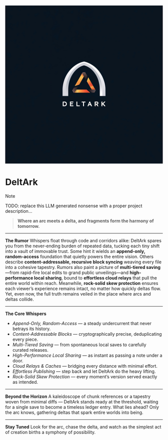 ![DELTARK Logo](image.png)

# DeltArk

> [!NOTE]  
> TODO: replace this LLM generated nonsense with a proper project description...

> **Where an arc meets a delta, and fragments form the harmony of tomorrow.**

---

**The Rumor**
Whispers float through code and corridors alike: DeltArk spares you from the never-ending burden of repeated data, tucking each tiny shift into a vault of immovable trust. Some hint it wields an **append-only, random-access** foundation that quietly powers the entire vision. Others describe **content-addressable, recursive block syncing** weaving every file into a cohesive tapestry. Rumors also paint a picture of **multi-tiered saving**—from rapid-fire local edits to grand public unveilings—and **high-performance local sharing**, bound to **effortless cloud relays** that pull the entire world within reach. Meanwhile, **rock-solid skew protection** ensures each viewer’s experience remains intact, no matter how quickly deltas flow. Yet, even now, the full truth remains veiled in the place where arcs and deltas collide.

---

**The Core Whispers**
- _Append-Only, Random-Access_ — a steady undercurrent that never betrays its history.
- _Content-Addressable Blocks_ — cryptographically precise, deduplicating every piece.
- _Multi-Tiered Saving_ — from spontaneous local saves to carefully curated releases.
- _High-Performance Local Sharing_ — as instant as passing a note under a door.
- _Cloud Relays & Caches_ — bridging every distance with minimal effort.
- _Effortless Publishing_ — step back and let DeltArk do the heavy lifting.
- _Rock-Solid Skew Protection_ — every moment’s version served exactly as intended.

---

**Beyond the Horizon**
A kaleidoscope of chunk references or a tapestry woven from minimal diffs — DeltArk stands ready at the threshold, waiting for a single save to become a timeless ledger entry. What lies ahead? Only the arc knows, gathering deltas that spark entire worlds into being.

---

**Stay Tuned**
Look for the arc, chase the delta, and watch as the simplest act of creation births a symphony of possibility.
